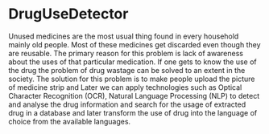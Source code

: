 # DrugUseDetector
Unused medicines are the most usual thing found in every household mainly old people. Most of these medicines get discarded even though they are reusable. The primary reason for this problem is lack of awareness about the uses of that particular medication. If one gets to know the use of the drug the problem of drug wastage can be solved to an extent in the society.
The solution for this problem is to make people upload the picture of medicine strip and Later we can apply technologies such as Optical Character Recognition (OCR), Natural Language Processing (NLP) to detect and analyse the  drug information and search for the usage of extracted drug in a database and later transform the use of drug into the language of choice from the available languages.
